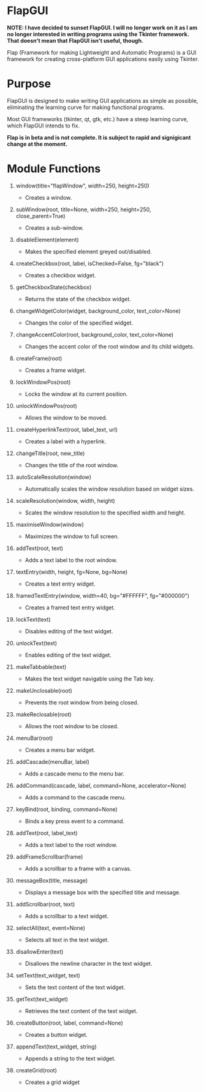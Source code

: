# FlapGUI
**NOTE: I have decided to sunset FlapGUI. I will no longer work on it as I am no longer interested in writing programs using the Tkinter framework. That doesn't mean that FlapGUI isn't useful, though.**

Flap (Framework for making Lightweight and Automatic Programs) is a GUI framework for creating cross-platform GUI applications easily using Tkinter. 
# Purpose
FlapGUI is designed to make writing GUI applications as simple as possible, eliminating the learning curve for making functional programs. 

Most GUI frameworks (tkinter, qt, gtk, etc.) have a steep learning curve, which FlapGUI intends to fix.

**Flap is in beta and is not complete. It is subject to rapid and signigicant change at the moment.**
# Module Functions

1. window(title="flapWindow", width=250, height=250)
   - Creates a window.

2. subWindow(root, title=None, width=250, height=250, close_parent=True)
   - Creates a sub-window.

3. disableElement(element)
   - Makes the specified element greyed out/disabled.

4. createCheckbox(root, label, isChecked=False, fg="black")
   - Creates a checkbox widget.

5. getCheckboxState(checkbox)
   - Returns the state of the checkbox widget.

6. changeWidgetColor(widget, background_color, text_color=None)
   - Changes the color of the specified widget.

7. changeAccentColor(root, background_color, text_color=None)
   - Changes the accent color of the root window and its child widgets.

8. createFrame(root)
   - Creates a frame widget.

9. lockWindowPos(root)
   - Locks the window at its current position.

10. unlockWindowPos(root)
    - Allows the window to be moved.

11. createHyperlinkText(root, label_text, url)
    - Creates a label with a hyperlink.

12. changeTitle(root, new_title)
    - Changes the title of the root window.

13. autoScaleResolution(window)
    - Automatically scales the window resolution based on widget sizes.

14. scaleResolution(window, width, height)
    - Scales the window resolution to the specified width and height.

15. maximiseWindow(window)
    - Maximizes the window to full screen.

16. addText(root, text)
    - Adds a text label to the root window.

17. textEntry(width, height, fg=None, bg=None)
    - Creates a text entry widget.

18. framedTextEntry(window, width=40, bg="#FFFFFF", fg="#000000")
    - Creates a framed text entry widget.

19. lockText(text)
    - Disables editing of the text widget.

20. unlockText(text)
    - Enables editing of the text widget.

21. makeTabbable(text)
    - Makes the text widget navigable using the Tab key.

22. makeUnclosable(root)
    - Prevents the root window from being closed.

23. makeReclosable(root)
    - Allows the root window to be closed.

24. menuBar(root)
    - Creates a menu bar widget.

25. addCascade(menuBar, label)
    - Adds a cascade menu to the menu bar.

26. addCommand(cascade, label, command=None, accelerator=None)
    - Adds a command to the cascade menu.

27. keyBind(root, binding, command=None)
    - Binds a key press event to a command.

28. addText(root, label_text)
    - Adds a text label to the root window.

29. addFrameScrollbar(frame)
    - Adds a scrollbar to a frame with a canvas.

30. messageBox(title, message)
    - Displays a message box with the specified title and message.

31. addScrollbar(root, text)
    - Adds a scrollbar to a text widget.

32. selectAll(text, event=None)
    - Selects all text in the text widget.

33. disallowEnter(text)
    - Disallows the newline character in the text widget.

34. setText(text_widget, text)
    - Sets the text content of the text widget.

35. getText(text_widget)
    - Retrieves the text content of the text widget.

36. createButton(root, label, command=None)
    - Creates a button widget.

37. appendText(text_widget, string)
    - Appends a string to the text widget.

38. createGrid(root)
    - Creates a grid widget
